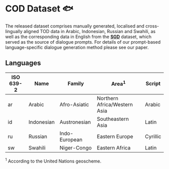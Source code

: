 # COD Dataset 🐟

The released dataset comprises manually generated, localised and cross-lingually aligned TOD data in Arabic, Indonesian, Russian and Swahili, as well as the corresponding data in English from the [**SGD**](https://github.com/google-research-datasets/dstc8-schema-guided-dialogue) dataset, which served as the source of dialogue prompts. For details of our prompt-based language-specific dialogue generation method please see our paper.   


## Languages

| ISO 639-2 | Name | Family | Area<sup>1</sup> | Script |
|---|---|---|---|---|
| ar | Arabic | Afro-Asiatic | Northern Africa/Western Asia | Arabic |
| id | Indonesian | Austronesian | Southeastern Asia | Latin |
| ru | Russian | Indo-European | Eastern Europe | Cyrillic |
| sw | Swahili | Niger-Congo | Eastern Africa | Latin |

<sup>1</sup> According to the United Nations geoscheme.

